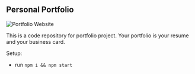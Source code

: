 ## Personal Portfolio



![Portfolio Website](https://i.ibb.co/WgPMpts/image.png)

This is a code repository for portfolio project. Your portfolio is your resume and your business card.


Setup:

- run `npm i && npm start`
